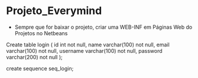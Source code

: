 # Projeto_Everymind
- Sempre que for baixar o projeto, criar uma WEB-INF em Páginas Web do Projetos no Netbeans


Create table login (
id int not null,
name varchar(100) not null,
email varchar(100) not null,
username varchar(100) not null,
password varchar(200) not null
);


create sequence seq_login;

